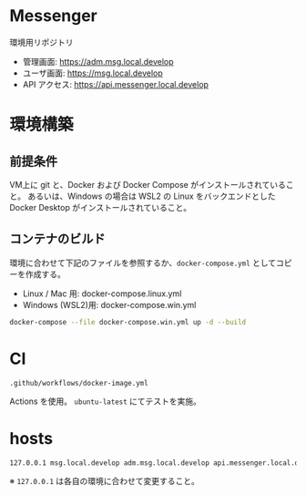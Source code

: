 # Messenger
環境用リポジトリ

* 管理画面: https://adm.msg.local.develop
* ユーザ画面: https://msg.local.develop
* API アクセス: https://api.messenger.local.develop

# 環境構築
## 前提条件
VM上に git と、Docker および Docker Compose がインストールされていること。
あるいは、Windows の場合は WSL2 の Linux をバックエンドとした Docker Desktop がインストールされていること。

## コンテナのビルド
環境に合わせて下記のファイルを参照するか、`docker-compose.yml` としてコピーを作成する。

* Linux / Mac 用: docker-compose.linux.yml
* Windows (WSL2)用: docker-compose.win.yml

~~~sh
docker-compose --file docker-compose.win.yml up -d --build
~~~

# CI
~~~
.github/workflows/docker-image.yml
~~~

Actions を使用。
`ubuntu-latest` にてテストを実施。

# hosts
~~~sh
127.0.0.1 msg.local.develop adm.msg.local.develop api.messenger.local.develop
~~~

※ `127.0.0.1` は各自の環境に合わせて変更すること。
